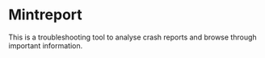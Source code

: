 # Mintreport

This is a troubleshooting tool to analyse crash reports and browse through important information.

